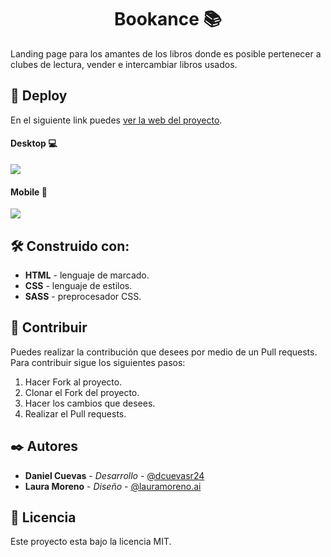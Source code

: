 <h1 align="center">Bookance 📚</h1>

Landing page para los amantes de los libros donde es posible pertenecer a clubes de lectura, vender e intercambiar libros usados.

## 🚀 Deploy

En el siguiente link puedes [ver la web del proyecto](https://dcuevas24.github.io/Bookance/ "Demo del proyecto").

#### Desktop 💻

![](https://i.imgur.com/SCtsxLl.png)

#### Mobile 📱

![](https://i.imgur.com/EkQaYag.png)

## 🛠️ Construido con:

- **HTML** - lenguaje de marcado.
- **CSS** - lenguaje de estilos.
- **SASS** - preprocesador CSS.

## 🤝 Contribuir

Puedes realizar la contribución que desees por medio de un Pull requests. Para contribuir sigue los siguientes pasos:

1. Hacer Fork al proyecto.
2. Clonar el Fork del proyecto.
3. Hacer los cambios que desees.
4. Realizar el Pull requests.

## ✒️ Autores

- **Daniel Cuevas** - _Desarrollo_ - [@dcuevasr24](https://twitter.com/dcuevasr24 "@dcuevasr24")
- **Laura Moreno** - _Diseño_ - [@lauramoreno.ai](https://www.instagram.com/lauramoreno.ai/?utm_medium=copy_link "@lauramoreno.ai")

## 📄 Licencia

Este proyecto esta bajo la licencia MIT.
